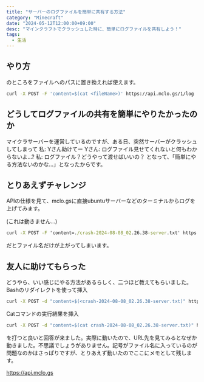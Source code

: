 ```yaml
---
title: "サーバーのログファイルを簡単に共有する方法"
category: "Minecraft"
date: "2024-05-12T12:00:00+09:00"
desc: "マインクラフトでクラッシュした時に、簡単にログファイルを共有しよう！"
tags:
  - 生活
---
```

## やり方
<fileName>のところをファイルへのパスに置き換えれば使えます。
```bash
curl -X POST -F 'content=$(cat <fileName>)' https://api.mclo.gs/1/log
```

## どうしてログファイルの共有を簡単にやりたかったのか
マイクラサーバーを運営しているのですが、ある日、突然サーバーがクラッシュしてしまって
私: Yさん助けてー
Yさん: ログファイル見せてくれないと何もわからないよ...?
私: ログファイル？どうやって渡せばいいの？
となって、「簡単にやる方法ないのかな...」となったからです。

## とりあえずチャレンジ
APIの仕様を見て、mclo.gsに直接ubuntuサーバーなどのターミナルからログを上げてみます。

(これは動きません...)
```bat
curl -X POST -F 'content=./crash-2024-08-08_02.26.38-server.txt' https://api.mclo.gs/1/log
```
だとファイル名だけが上がってしまいます。

## 友人に助けてもらった
どうやら、いい感じにやる方法があるらしく、二つほど教えてもらいました。
Bashのリダイレクトを使って挿入
```bat
curl -X POST -d "content=$(<crash-2024-08-08_02.26.38-server.txt)" https://api.mclo.gs/1/log
```

Catコマンドの実行結果を挿入
```bat
curl -X POST -d "content=$(cat crash-2024-08-08_02.26.38-server.txt)" https://api.mclo.gs/1/log
```

を打つと良いと回答が来ました。実際に動いたので、URL先を見てみるとなぜか動きました。不思議でしょうがありません。記号がファイル名に入っているのが問題なのかはさっぱりですが、とりあえず動いたのでここにメモとして残します。

https://api.mclo.gs
